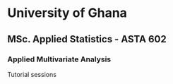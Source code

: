 # University of Ghana

## MSc. Applied Statistics - ASTA 602

### Applied Multivariate Analysis

Tutorial sessions
